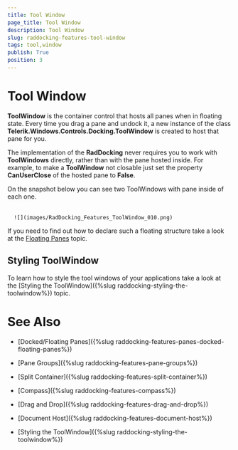 ```yaml
---
title: Tool Window
page_title: Tool Window
description: Tool Window
slug: raddocking-features-tool-window
tags: tool,window
publish: True
position: 3
---
```


# Tool Window



__ToolWindow__ is the container control that hosts all panes when in floating state. Every time you drag a pane and undock it, a new instance of the class __Telerik.Windows.Controls.Docking.ToolWindow__ is created to host that pane for you.

>

The implementation of the __RadDocking__ never requires you to work with __ToolWindows__ directly, rather than with the pane hosted inside. For example, to make a __ToolWindow__ not closable just set the property __CanUserClose__ of the hosted pane to __False__.

On the snapshot below you can see two ToolWindows with pane inside of each one.




         
      ![](images/RadDocking_Features_ToolWindow_010.png)

If you need to find out how to declare such a floating structure take a look at the [Floating Panes](#Floating_Panes) topic.

## Styling ToolWindow

To learn how to style the tool windows of your applications take a look at the [Styling the ToolWindow]({%slug raddocking-styling-the-toolwindow%}) topic.

# See Also

 * [Docked/Floating Panes]({%slug raddocking-features-panes-docked-floating-panes%})

 * [Pane Groups]({%slug raddocking-features-pane-groups%})

 * [Split Container]({%slug raddocking-features-split-container%})

 * [Compass]({%slug raddocking-features-compass%})

 * [Drag and Drop]({%slug raddocking-features-drag-and-drop%})

 * [Document Host]({%slug raddocking-features-document-host%})

 * [Styling the ToolWindow]({%slug raddocking-styling-the-toolwindow%})
